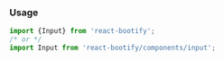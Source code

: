 ### Usage 

```js static
import {Input} from 'react-bootify';
/* or */
import Input from 'react-bootify/components/input';
```

